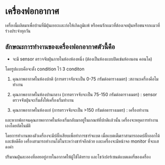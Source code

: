 # เครื่องฟอกอากาศ

เครื่องนี้ผลิตมาเพื่อบ้านที่มีฝุ่นเยอะเเละก่อให้เกิดภูมิเเพ้ หรือคนรักเเมวที่ต้องเจอฝุ่นหรือขนจากเเมวที่ร่วงประจำทุกวัน

## ลักษณะการทำงานของเครื่องฟอกอากาศตัวนี้คือ 

 - จะมี sensor ตรวจจับฝุ่นภายในห้องห้องหนึ่ง (ต้องเป็นห้องเเบบปิดเช่นห้องนอน คอนโด)
 
 โดยรูปเเบบคือจะตั้ง condition ไว้ 3 conditon
 
 1. คุณภาพอากาศในห้องปกติ (การตรวจจับจะเป็น 0-75 กรัมต่อตารางเมตร)  :สถานะเครื่องคือไมทำงาน
 
 2. คุณภาพอากาศในห้องปานกลาง (การตรวจจับจะเป็น 75-150 กรัมต่อตารางเมตร) : sensor ตรวจจับฝุ่นจะเริ่มสั่งให้เครื่องเริ่มทำงาน
 
 3. คุณภาพอากาศในห้องเเย่ (การตรวจจับจะเป็น >150 กรัมต่อตารางเมตร)   : เครื่องทำงาน

เเละหากฟอกจนคุณภาพอากาศในห้องเริ่มกลับมาอยู่ในเกณฑ์ที่ปกติเเล้วนั้น เครื่องจะหยุดการทำงานเองโดยอัตโนมัติ

โดยการทำงานของตัวเครื่องจะมีปลั๊กเสียบเพื่อทำการชาร์จเเบต เมื่อเเบตเต็มเราสามารถอดปลั๊กออกได้ เเละข้อดีคือ เครื่องสามารถทำงานได้ในระหว่างชาร์จอีกด้วย เเละเครื่องจะมีหน้าจอ monitor  ที่จะเเสดงค่า

ปริมาณฝุ่นละอองที่ลอยอยู่ภายในอากาศให้ผู้ใช้ได้ทราบ เเละโชว์เปอร์เซนต์เเบตเตอรี่ของเครื่อง
